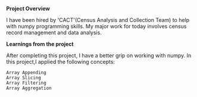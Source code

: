 **Project Overview**

I have been hired by 'CACT'(Census Analysis and Collection Team) to help with numpy programming skills.
My major work for today involves census record management and data analysis.

**Learnings from the project**

After completing this project, I have a better grip on working with numpy. In this project,I applied the following concepts:

    Array Appending
    Array Slicing
    Array Filtering
    Array Aggregation
